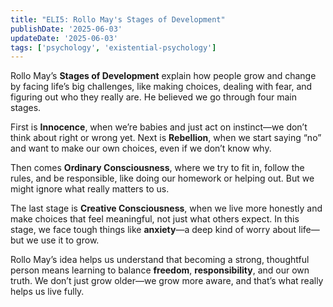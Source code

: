 ```yaml
---
title: "ELI5: Rollo May's Stages of Development"
publishDate: '2025-06-03'
updateDate: '2025-06-03'
tags: ['psychology', 'existential-psychology']
---
```


Rollo May’s **Stages of Development** explain how people grow and change by facing life’s big challenges, like making choices, dealing with fear, and figuring out who they really are. He believed we go through four main stages.

First is **Innocence**, when we’re babies and just act on instinct—we don’t think about right or wrong yet. Next is **Rebellion**, when we start saying “no” and want to make our own choices, even if we don’t know why.

Then comes **Ordinary Consciousness**, where we try to fit in, follow the rules, and be responsible, like doing our homework or helping out. But we might ignore what really matters to us.

The last stage is **Creative Consciousness**, when we live more honestly and make choices that feel meaningful, not just what others expect. In this stage, we face tough things like **anxiety**—a deep kind of worry about life—but we use it to grow.

Rollo May’s idea helps us understand that becoming a strong, thoughtful person means learning to balance **freedom**, **responsibility**, and our own truth. We don’t just grow older—we grow more aware, and that’s what really helps us live fully.
